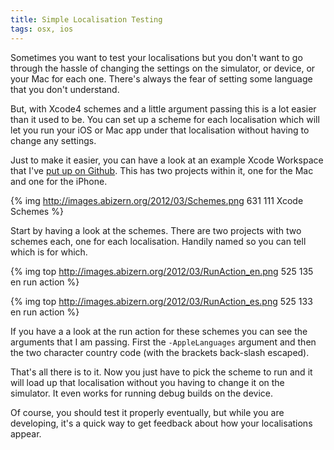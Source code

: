 ```yaml
---
title: Simple Localisation Testing
tags: osx, ios
---
```


Sometimes you want to test your localisations but you don't want to go through the hassle of
changing the settings on the simulator, or device, or your Mac for each one. There's always the fear
of setting some language that you don't understand.

But, with Xcode4 schemes and a little argument passing this is a lot easier than it used to be. You
can set up a scheme for each localisation which will let you run your iOS or Mac app under that
localisation without having to change any settings.

<!--more-->

Just to make it easier, you can have a look at an example Xcode Workspace that I've
[put up on Github](https://github.com/Abizern/SimpleLocalisationTesting "Simple Localisation
Testing"). This has two projects within it, one for the Mac and one for the iPhone.

{% img http://images.abizern.org/2012/03/Schemes.png 631 111 Xcode Schemes %}

Start by having a look at the schemes. There are two projects with two schemes each, one for each
localisation. Handily named so you can tell which is for which.


{% img top http://images.abizern.org/2012/03/RunAction_en.png 525 135 en run action %}

{% img top http://images.abizern.org/2012/03/RunAction_es.png 525 133 en run action %}

If you have a a look at the run action for these schemes you can see the arguments that I am
passing. First the `-AppleLanguages` argument and then the two character country code (with the
brackets back-slash escaped).

That's all there is to it. Now you just have to pick the scheme to run and it will load up that
localisation without you having to change it on the simulator. It even works for running debug
builds on the device.

Of course, you should test it properly eventually, but while you are developing, it's a quick way to
get feedback about how your localisations appear.
